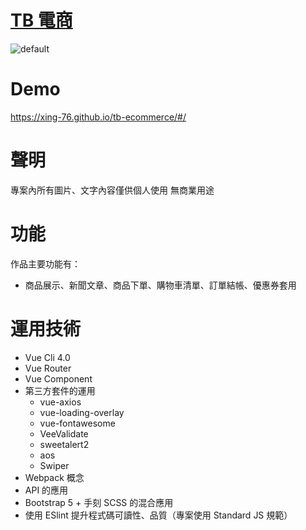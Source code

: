 # <a href=https://xing-76.github.io/tb-ecommerce/#/ target=_blank>TB 電商</a>

![default](https://i.imgur.com/wXhAagW.png)

# Demo

https://xing-76.github.io/tb-ecommerce/#/

# 聲明

專案內所有圖片、文字內容僅供個人使用 無商業用途<br>

# 功能

作品主要功能有：

-   商品展示、新聞文章、商品下單、購物車清單、訂單結帳、優惠券套用

# 運用技術

-   Vue Cli 4.0
-   Vue Router
-   Vue Component
-   第三方套件的運用
    -   vue-axios
    -   vue-loading-overlay
    -   vue-fontawesome
    -   VeeValidate
    -   sweetalert2
    -   aos
    -   Swiper
-   Webpack 概念
-   API 的應用
-   Bootstrap 5 + 手刻 SCSS 的混合應用
-   使用 ESlint 提升程式碼可讀性、品質（專案使用 Standard JS 規範）
